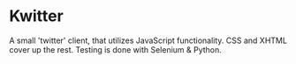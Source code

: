 Kwitter
=======
A small 'twitter' client, that utilizes JavaScript functionality. CSS and XHTML cover up the rest.
Testing is done with Selenium & Python.

